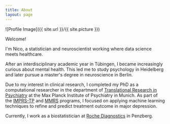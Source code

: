 ```yaml
---
title: About
layout: page
---
```

![Profile Image]({{ site.url }}/{{ site.picture }})

Welcome!

I'm Nico, a statistician and neuroscientist working where data science meets healthcare.

After an interdisciplinary academic year in Tübingen, I became increasingly curious about mental health. 
This led me to study psychology in Heidelberg and later pursue a master's degree in neuroscience in Berlin.

Due to my interest in clinical research, I completed my PhD as a computational researcher in the department of [Translational Research in Psychiatry](https://www.psych.mpg.de/1495955/binder) at the Max Planck Institute of Psychiatry in Munich. 
As part of the [IMPRS-TP](https://www.imprs-tp.mpg.de/) and [MMRS](https://www.en.mmrs.med.uni-muenchen.de/index.html) programs, I focused on applying machine learning techniques to refine and predict treatment outcome in major depression.

Currently, I work as a biostatistician at [Roche Diagnostics](https://www.roche.com/) in Penzberg.
